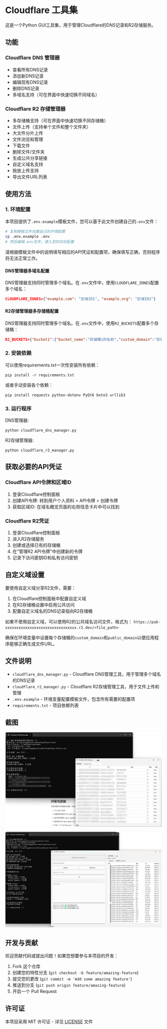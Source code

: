 # Cloudflare 工具集

这是一个Python GUI工具集，用于管理Cloudflare的DNS记录和R2存储服务。

## 功能

### Cloudflare DNS 管理器
- 查看所有DNS记录
- 添加新DNS记录
- 编辑现有DNS记录
- 删除DNS记录
- 多域名支持（可在界面中快速切换不同域名）

### Cloudflare R2 存储管理器
- 多存储桶支持（可在界面中快速切换不同存储桶）
- 文件上传（支持单个文件和整个文件夹）
- 大文件分片上传
- 文件浏览和管理
- 下载文件
- 删除文件/文件夹
- 生成公共分享链接
- 自定义域名支持
- 拖放上传支持
- 导出文件URL列表

## 使用方法

### 1. 环境配置

本项目提供了`.env.example`模板文件，您可以基于此文件创建自己的`.env`文件：

```bash
# 复制模板文件创建自己的环境配置
cp .env.example .env
# 然后编辑.env文件，填入您的实际配置
```

请根据模板文件中的说明填写相应的API凭证和配置项，确保填写正确，否则程序将无法正常工作。

#### DNS管理器多域名配置

DNS管理器支持同时管理多个域名。在`.env`文件中，使用`CLOUDFLARE_ZONES`配置多个域名：

```json
CLOUDFLARE_ZONES={"example.com": "区域ID1", "example.org": "区域ID2"}
```

#### R2存储管理器多存储桶配置
DNS管理器支持同时管理多个域名。在`.env`文件中，使用`R2_BUCKETS`配置多个存储桶：

```json
R2_BUCKETS={"bucket1":{"bucket_name":"存储桶1的名称","custom_domain":"存储桶1的自定义域名（可选）","public_domain":"存储桶2的自定义域名（可选）"},"bucket2":{"bucket_name":"存储桶2的名称","custom_domain":"存储桶1的自定义域名（可选）","public_domain":"存储桶2的自定义域名（可选）"}}
```

### 2. 安装依赖

可以使用requirements.txt一次性安装所有依赖：

```
pip install -r requirements.txt
```

或者手动安装各个依赖：

```
pip install requests python-dotenv PyQt6 boto3 urllib3
```

### 3. 运行程序

DNS管理器:
```
python cloudflare_dns_manager.py
```

R2存储管理器:
```
python cloudflare_r2_manager.py
```

## 获取必要的API凭证

### Cloudflare API令牌和区域ID
1. 登录Cloudflare控制面板
2. 创建API令牌: 转到用户个人资料 > API令牌 > 创建令牌
3. 获取区域ID: 在域名概览页面的右侧信息卡片中可以找到

### Cloudflare R2凭证
1. 登录Cloudflare控制面板
2. 进入R2存储服务
3. 创建或选择已有的存储桶
4. 在"管理R2 API令牌"中创建新的令牌
5. 记录下访问密钥ID和私有访问密钥

## 自定义域设置

要使用自定义域分享R2文件，需要：

1. 在Cloudflare控制面板中配置自定义域
2. 在R2存储桶设置中启用公共访问
3. 配置自定义域名的DNS记录指向R2存储桶

如果不使用自定义域，可以使用R2的公共域名访问文件，格式为：
`https://pub-xxxxxxxxxxxxxxxxxxxxxxxxxxxxxxxx.r2.dev/<file_path>`

确保在环境变量中设置每个存储桶的`custom_domain`和`public_domain`以便应用程序能够正确生成文件URL。

## 文件说明

- `cloudflare_dns_manager.py` - Cloudflare DNS管理工具，用于管理多个域名的DNS记录
- `cloudflare_r2_manager.py` - Cloudflare R2存储管理工具，用于文件上传和管理
- `.env.example` - 环境变量配置模板文件，包含所有需要的配置项
- `requirements.txt` - 项目依赖列表

## 截图

![cloudflare_dns_manager_main](/img/cloudflare_dns_manager_main.png)

![cloudflare_r2_manager_main](/img/cloudflare_r2_manager_main.png)

## 开发与贡献

欢迎贡献代码或提出问题！如果您想要参与本项目的开发：

1. Fork 这个仓库
2. 创建您的特性分支 (`git checkout -b feature/amazing-feature`)
3. 提交您的更改 (`git commit -m 'Add some amazing feature'`)
4. 推送到分支 (`git push origin feature/amazing-feature`)
5. 开启一个 Pull Request

## 许可证

本项目采用 MIT 许可证 - 详见 [LICENSE](LICENSE) 文件 